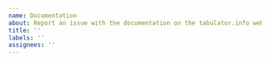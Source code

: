 ```yaml
---
name: Documentation
about: Report an issue with the documentation on the tabulator.info website :)
title: ''
labels: ''
assignees: ''
---
```


